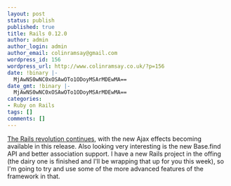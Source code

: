 ```yaml
---
layout: post
status: publish
published: true
title: Rails 0.12.0
author: admin
author_login: admin
author_email: colinramsay@gmail.com
wordpress_id: 156
wordpress_url: http://www.colinramsay.co.uk/?p=156
date: !binary |-
  MjAwNS0wNC0xOSAwOTo1ODoyMSArMDEwMA==
date_gmt: !binary |-
  MjAwNS0wNC0xOSAwOTo1ODoyMSArMDEwMA==
categories:
- Ruby on Rails
tags: []
comments: []
---
```

<p><a href="http://feeds.feedburner.com/RidingRails?m=59">The Rails revolution continues</a>, with the new Ajax effects becoming available in this release. Also looking very interesting is the new Base.find API and better association support. I have a new Rails project in the offing (the dairy one is finished and I'll be wrapping that up for you this week), so I'm going to try and use some of the more advanced features of the framework in that.</p>

